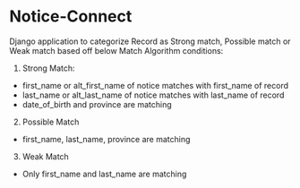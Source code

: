 # Notice-Connect
Django application to categorize Record as Strong match, Possible match or Weak match based off below Match Algorithm conditions:

1. Strong Match:
 - first_name or alt_first_name of notice matches with first_name of record
 - last_name or alt_last_name of notice matches with last_name of record
 - date_of_birth and province are matching

2. Possible Match
 - first_name, last_name, province are matching

3. Weak Match
 - Only first_name and last_name are matching



